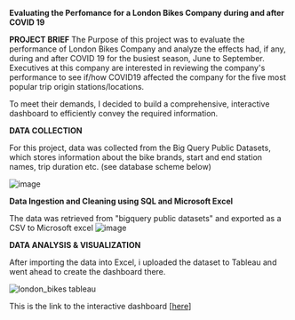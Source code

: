 **Evaluating the Perfomance for a London Bikes Company during and after COVID 19**

**PROJECT BRIEF**
The Purpose of this project was to evaluate the performance of London Bikes Company and analyze the effects had, if any, during and after COVID 19 for the busiest season, June to September. Executives at this company are interested in reviewing the company's performance to see if/how COVID19 affected the company for the five most popular trip origin stations/locations. 

To meet their demands, I decided to build a comprehensive, interactive dashboard to efficiently convey the required information.


**DATA COLLECTION**

For this project, data was collected from the Big Query Public Datasets, which stores information about the bike brands, start and end station names, trip duration etc. (see database scheme below)

![image](https://github.com/cezekwem/portfolio/assets/135195102/7fda08aa-4fd2-471b-8747-63b7df104e16)

**Data Ingestion and Cleaning using SQL and Microsoft Excel**

The data was retrieved from "bigquery public datasets" and exported as a CSV to Microsoft excel
![image](https://github.com/cezekwem/portfolio/assets/135195102/c3a0b843-c431-454c-9f78-04f80fdb3e5d)

**DATA ANALYSIS & VISUALIZATION**

After importing the data into Excel, i uploaded the dataset to Tableau and went ahead to create the dashboard there. 

![london_bikes tableau ](https://github.com/cezekwem/portfolio/assets/135195102/47465c07-3264-4b55-86ee-a709f85ea35e)

This is the link to the interactive dashboard [[here](https://public.tableau.com/app/profile/chiugo/viz/Londonbicyclehires/Dashboard1)] 
